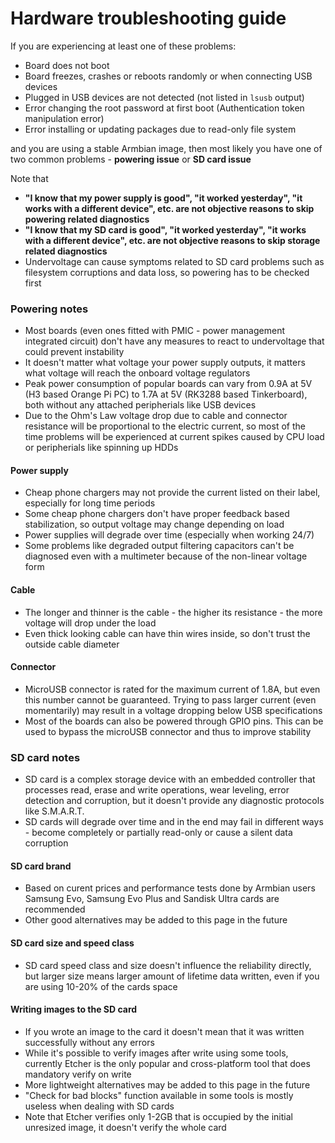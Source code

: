 # Hardware troubleshooting guide

If you are experiencing at least one of these problems:

- Board does not boot
- Board freezes, crashes or reboots randomly or when connecting USB devices
- Plugged in USB devices are not detected (not listed in `lsusb` output)
- Error changing the root password at first boot (Authentication token manipulation error)
- Error installing or updating packages due to read-only file system

and you are using a stable Armbian image, then most likely you have one of two common problems - **powering issue** or **SD card issue**

Note that

- **"I know that my power supply is good", "it worked yesterday", "it works with a different device", etc. are not objective reasons to skip powering related diagnostics**
- **"I know that my SD card is good", "it worked yesterday", "it works with a different device", etc. are not objective reasons to skip storage related diagnostics**
- Undervoltage can cause symptoms related to SD card problems such as filesystem corruptions and data loss, so powering has to be checked first

### Powering notes

- Most boards (even ones fitted with PMIC - power management integrated circuit) don't have any measures to react to undervoltage that could prevent instability
- It doesn't matter what voltage your power supply outputs, it matters what voltage will reach the onboard voltage regulators
- Peak power consumption of popular boards can vary from 0.9A at 5V (H3 based Orange Pi PC) to 1.7A at 5V (RK3288 based Tinkerboard), both without any attached peripherials like USB devices
- Due to the Ohm's Law voltage drop due to cable and connector resistance will be proportional to the electric current, so most of the time problems will be experienced at current spikes caused by CPU load or peripherials like spinning up HDDs

#### Power supply

- Cheap phone chargers may not provide the current listed on their label, especially for long time periods
- Some cheap phone chargers don't have proper feedback based stabilization, so output voltage may change depending on load
- Power supplies will degrade over time (especially when working 24/7)
- Some problems like degraded output filtering capacitors can't be diagnosed even with a multimeter because of the non-linear voltage form

#### Cable

- The longer and thinner is the cable - the higher its resistance - the more voltage will drop under the load
- Even thick looking cable can have thin wires inside, so don't trust the outside cable diameter

#### Connector

- MicroUSB connector is rated for the maximum current of 1.8A, but even this number cannot be guaranteed. Trying to pass larger current (even momentarily) may result in a voltage dropping below USB specifications
- Most of the boards can also be powered through GPIO pins. This can be used to bypass the microUSB connector and thus to improve stability

### SD card notes

- SD card is a complex storage device with an embedded controller that processes read, erase and write operations, wear leveling, error detection and corruption, but it doesn't provide any diagnostic protocols like S.M.A.R.T.
- SD cards will degrade over time and in the end may fail in different ways - become completely or partially read-only or cause a silent data corruption

#### SD card brand

- Based on curent prices and performance tests done by Armbian users Samsung Evo, Samsung Evo Plus and Sandisk Ultra cards are recommended
- Other good alternatives may be added to this page in the future

#### SD card size and speed class

- SD card speed class and size doesn't influence the reliability directly, but larger size means larger amount of lifetime data written, even if you are using 10-20% of the cards space

#### Writing images to the SD card

- If you wrote an image to the card it doesn't mean that it was written successfully without any errors
- While it's possible to verify images after write using some tools, currently Etcher is the only popular and cross-platform tool that does mandatory verify on write
- More lightweight alternatives may be added to this page in the future
- "Check for bad blocks" function available in some tools is mostly useless when dealing with SD cards
- Note that Etcher verifies only 1-2GB that is occupied by the initial unresized image, it doesn't verify the whole card
